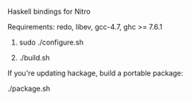 Haskell bindings for Nitro

Requirements: redo, libev, gcc-4.7, ghc >= 7.6.1

1. sudo ./configure.sh

2. ./build.sh

If you're updating hackage, build a portable package:

./package.sh
